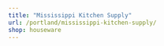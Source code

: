 ```yaml
---
title: "Mississippi Kitchen Supply"
url: /portland/mississippi-kitchen-supply/
shop: houseware
---
```

